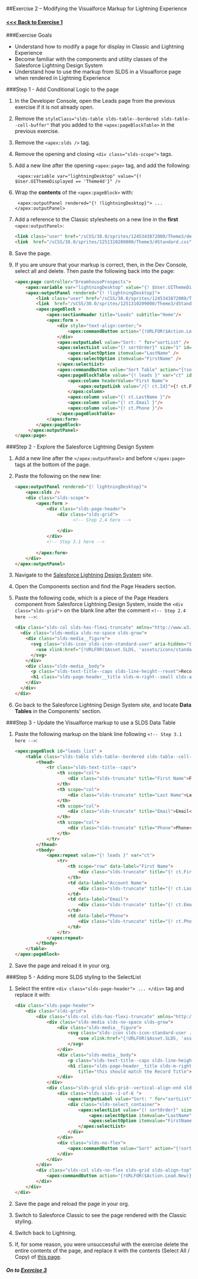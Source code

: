 ##Exercise 2 – Modifying the Visualforce Markup for Lightning Experience

#### [<<< Back to Exercise 1](README.md)

###Exercise Goals

* Understand how to modify a page for display in Classic and Lightning Experience
* Become familiar with the components and utility classes of the Salesforce Lightning Design System
* Understand how to use the markup from SLDS in a Visualforce page when rendered in Lightning Experience

###Step 1 - Add Conditional Logic to the page

1. In the Developer Console, open the Leads page from the previous exercise if it is not already open.
2. Remove the `styleClass="slds-table slds-table--bordered slds-table--cell-buffer"` that you added to the `<apex:pageBlockTable>` in the previous exercise.
3. Remove the `<apex:slds />` tag.
4. Remove the opening and closing `<div class="slds-scope">` tags.
5. Add a new line after the opening `<apex:page>` tag, and add the following:

		<apex:variable var="lightningDesktop" value="{! $User.UIThemeDisplayed == 'Theme4d'}" />
	
6. Wrap the **contents** of the `<apex:pageBlock>` with:

		<apex:outputPanel rendered="{! !lightningDesktop}"> ... </apex:outputPanel>

7. Add a reference to the Classic stylesheets on a new line in the **first** `<apex:outputPanel>`:

	```html
	<link class="user" href="/sCSS/38.0/sprites/1245343872000/Theme3/default/elements.css" rel="stylesheet" type="text/css" />
   <link  href="/sCSS/38.0/sprites/1251310209000/Theme3/dStandard.css" rel="stylesheet" type="text/css" />
	```
    
9. Save the page.
10. If you are unsure that your markup is correct, then, in the Dev Console, select all and delete. Then paste the following back into the page:

	```html
	<apex:page controller="DreamhouseProspects">
	    <apex:variable var="lightningDesktop" value="{! $User.UIThemeDisplayed == 'Theme4d'}" />
	    <apex:outputPanel rendered="{! !lightningDesktop}">
		    <link class="user" href="/sCSS/38.0/sprites/1245343872000/Theme3/default/elements.css" rel="stylesheet" type="text/css" />
		    <link  href="/sCSS/38.0/sprites/1251310209000/Theme3/dStandard.css" rel="stylesheet" type="text/css" />
	        <apex:pageBlock >
	            <apex:sectionHeader title="Leads" subtitle="Home"/>
	            <apex:form >
	                <div style="text-align:center;">
	                    <apex:commandButton action="{!URLFOR($Action.Lead.New)}" value="New"/>
	                </div>
	                <apex:outputLabel value="Sort: " for="sortList" />
	                <apex:selectList value="{! sortOrder}" size="1" id="sortList">
	                    <apex:selectOption itemvalue="LastName" />
	                    <apex:selectOption itemvalue="FirstName" />
	                </apex:selectList>
	                <apex:commandButton value="Sort Table" action="{!sortList}" reRender="leads_list"/>
	                <apex:pageBlockTable value="{! leads }" var="ct" id="leads_list">
	                    <apex:column headerValue="First Name">
	                        <apex:outputLink value="/{! ct.Id}">{! ct.FirstName }</apex:outputLink>
	                    </apex:column>
	                    <apex:column value="{! ct.LastName }"/>
	                    <apex:column value="{! ct.Email }"/>
	                    <apex:column value="{! ct.Phone }"/>
	                </apex:pageBlockTable>              
	            </apex:form>
	        </apex:pageBlock>
	     </apex:outputPanel>
	</apex:page>
	```

###Step 2 - Explore the Salesforce Lightning Design System

1. Add a new line after the `</apex:outputPanel>` and before `</apex:page>` tags at the bottom of the page.
2. Paste the following on the new line:

	```html
	<apex:outputPanel rendered="{! lightningDesktop}">
        <apex:slds />
        <div class="slds-scope">
            <apex:form >
                <div class="slds-page-header">
                    <div class="slds-grid">
                    	  <!-- Step 2.4 here -->
                    	  
                    </div>
                </div>
                <!-- Step 3.1 here -->
                
            </apex:form>
        </div>
    </apex:outputPanel>
	```
3. Navigate to the [Salesforce Lightning Design System](http://getslds.com) site.
4. Open the Components section and find the Page Headers section.
5. Paste the following code, which is a piece of the Page Headers component from Salesforce Lightning Design System, inside the `<div class="slds-grid">` on the blank line after the comment `<!-- Step 2.4 here -->`:

	```html
	<div class="slds-col slds-has-flexi-truncate" xmlns="http://www.w3.org/2000/svg" xmlns:xlink="http://www.w3.org/1999/xlink">
      <div class="slds-media slds-no-space slds-grow">
        <div class="slds-media__figure">
          <svg class="slds-icon slds-icon-standard-user" aria-hidden="true">
            <use xlink:href="{!URLFOR($Asset.SLDS, 'assets/icons/standard-sprite/svg/symbols.svg#lead')}"></use>
          </svg> 
        </div>
        <div class="slds-media__body">
          <p class="slds-text-title--caps slds-line-height--reset">Record Type</p>
          <h1 class="slds-page-header__title slds-m-right--small slds-align-middle slds-truncate" title="this should match the Record Title">Record Title</h1>
        </div>
      </div>
    </div>
	```
    
5. Go back to the Salesforce Lightning Design System site, and locate **Data Tables** in the Components' section.

###Step 3 - Update the Visualforce markup to use a SLDS Data Table

1. Paste the following markup on the blank line following `<!-- Step 3.1 here -->`:

	```html
	<apex:pageBlock id="leads_list" >
        <table class="slds-table slds-table--bordered slds-table--cell-buffer">
            <thead>
                <tr class="slds-text-title--caps">
                    <th scope="col">
                        <div class="slds-truncate" title="First Name">First Name</div>
                    </th>
                    <th scope="col">
                        <div class="slds-truncate" title="Last Name">Last Name</div>
                    </th>
                    <th scope="col">
                        <div class="slds-truncate" title="Email">Email</div>
                    </th>
                    <th scope="col">
                        <div class="slds-truncate" title="Phone">Phone</div>
                    </th>
                </tr>
            </thead>
            <tbody>
                <apex:repeat value="{! leads }" var="ct">
                    <tr>
                        <th scope="row" data-label="First Name">
                            <div class="slds-truncate" title="{! ct.FirstName }"><apex:outputLink value="/{! ct.Id}">{! ct.FirstName }</apex:outputLink></div>
                        </th>
                        <td data-label="Account Name">
                            <div class="slds-truncate" title="{! ct.LastName }">{! ct.LastName }</div>
                        </td>
                        <td data-label="Email">
                            <div class="slds-truncate" title="{! ct.Email }">{! ct.Email }</div>
                        </td>
                        <td data-label="Phone">
                            <div class="slds-truncate" title="{! ct.Phone }">{! ct.Phone }</div>
                        </td>
                    </tr>
                </apex:repeat>
            </tbody>
        </table>
   </apex:pageBlock>
	```

2. Save the page and reload it in your org.

###Step 5 - Adding more SLDS styling to the SelectList

1. Select the entire `<div class="slds-page-header"> ... </div>` tag and replace it with:

	```html
	<div class="slds-page-header">
        <div class="slds-grid">
            <div class="slds-col slds-has-flexi-truncate" xmlns="http://www.w3.org/2000/svg" xmlns:xlink="http://www.w3.org/1999/xlink">
                <div class="slds-media slds-no-space slds-grow">
                    <div class="slds-media__figure">
                        <svg class="slds-icon slds-icon-standard-user .slds-icon--small" aria-hidden="true">
                            <use xlink:href="{!URLFOR($Asset.SLDS, 'assets/icons/standard-sprite/svg/symbols.svg#lead')}"></use>
                        </svg> 
                    </div>
                    <div class="slds-media__body">
                        <p class="slds-text-title--caps slds-line-height--reset">Lead</p>
                        <h1 class="slds-page-header__title slds-m-right--small slds-align-middle slds-truncate" 
                            title="this should match the Record Title">Home</h1>
                    </div>
                </div>
                <div class="slds-grid slds-grid--vertical-align-end slds-m-vertical--small">
                    <div class="slds-size--1-of-6 ">
                        <apex:outputLabel value="Sort: " for="sortList" styleClass="slds-form-element__label" />
                        <div class="slds-select_container">
                            <apex:selectList value="{! sortOrder}" size="1" id="sortList" styleClass="slds-select">
                                <apex:selectOption itemvalue="LastName" />
                                <apex:selectOption itemvalue="FirstName" />
                            </apex:selectList>
                        </div>
                    </div>
                    <div class="slds-no-flex">
                        <apex:commandButton value="Sort" action="{!sortList}" reRender="leads_list" styleClass="slds-button slds-button--neutral"/>
                    </div>
                </div>
            </div>
            <div class="slds-col slds-no-flex slds-grid slds-align-top">
                <apex:commandButton action="{!URLFOR($Action.Lead.New)}" value="New" styleClass="slds-button slds-button--neutral"/>
            </div>
        </div>
   </div>
	```

2. Save the page and reload the page in your org.
3. Switch to Salesforce Classic to see the page rendered with the Classic styling.
4. Switch back to Lightning.
5. If, for some reason, you were unsuccessful with the exercise delete the entire contents of the page, and replace it with the contents (Select All / Copy) of [this page](https://raw.githubusercontent.com/garazi/LightningAdoptionWorkshop/master/Exercise_2/src/pages/DreamhouseLeads.page).


##### On to **[Exercise 3](Exercise_3.md)**
